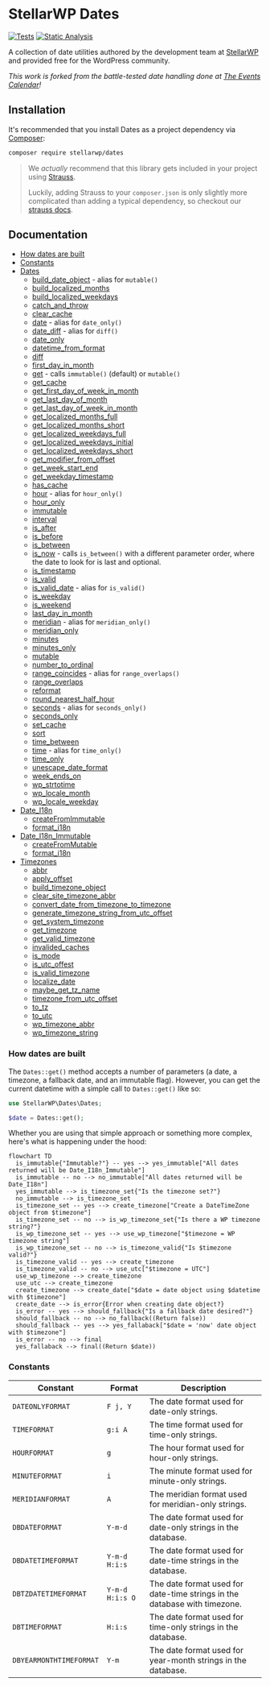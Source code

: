 # StellarWP Dates

[![Tests](https://github.com/stellarwp/dates/workflows/Tests/badge.svg)](https://github.com/stellarwp/dates/actions?query=branch%3Amain) [![Static Analysis](https://github.com/stellarwp/dates/actions/workflows/static-analysis.yml/badge.svg)](https://github.com/stellarwp/dates/actions/workflows/static-analysis.yml)

A collection of date utilities authored by the development team at [StellarWP](https://stellarwp.com) and provided free for the WordPress community.

_This work is forked from the battle-tested date handling done at [The Events Calendar](https://theeventscalendar.com)!_

## Installation

It's recommended that you install Dates as a project dependency via [Composer](https://getcomposer.org/):

```bash
composer require stellarwp/dates
```

> We _actually_ recommend that this library gets included in your project using [Strauss](https://github.com/BrianHenryIE/strauss).
>
> Luckily, adding Strauss to your `composer.json` is only slightly more complicated than adding a typical dependency, so checkout our [strauss docs](https://github.com/stellarwp/global-docs/blob/main/docs/strauss-setup.md).

## Documentation

* [How dates are built](#how-dates-are-built)
* [Constants](#constants)
* [Dates](/docs/classes/StellarWP/Dates/Dates.md)
  * [build_date_object](/docs/classes/StellarWP/Dates/Dates.md#build_date_object) - alias for `mutable()`
  * [build_localized_months](/docs/classes/StellarWP/Dates/Dates.md#build_localized_months)
  * [build_localized_weekdays](/docs/classes/StellarWP/Dates/Dates.md#build_localized_weekdays)
  * [catch_and_throw](/docs/classes/StellarWP/Dates/Dates.md#catch_and_throw)
  * [clear_cache](/docs/classes/StellarWP/Dates/Dates.md#clear_cache)
  * [date](/docs/classes/StellarWP/Dates/Dates.md#date) - alias for `date_only()`
  * [date_diff](/docs/classes/StellarWP/Dates/Dates.md#date_diff) - alias for `diff()`
  * [date_only](/docs/classes/StellarWP/Dates/Dates.md#date_only)
  * [datetime_from_format](/docs/classes/StellarWP/Dates/Dates.md#datetime_from_format)
  * [diff](/docs/classes/StellarWP/Dates/Dates.md#diff)
  * [first_day_in_month](/docs/classes/StellarWP/Dates/Dates.md#first_day_in_month)
  * [get](/docs/classes/StellarWP/Dates/Dates.md#get) - calls `immutable()` (default) or `mutable()`
  * [get_cache](/docs/classes/StellarWP/Dates/Dates.md#get_cache)
  * [get_first_day_of_week_in_month](/docs/classes/StellarWP/Dates/Dates.md#get_first_day_of_week_in_month)
  * [get_last_day_of_month](/docs/classes/StellarWP/Dates/Dates.md#get_last_day_of_month)
  * [get_last_day_of_week_in_month](/docs/classes/StellarWP/Dates/Dates.md#get_last_day_of_week_in_month)
  * [get_localized_months_full](/docs/classes/StellarWP/Dates/Dates.md#get_localized_months_full)
  * [get_localized_months_short](/docs/classes/StellarWP/Dates/Dates.md#get_localized_months_short)
  * [get_localized_weekdays_full](/docs/classes/StellarWP/Dates/Dates.md#get_localized_weekdays_full)
  * [get_localized_weekdays_initial](/docs/classes/StellarWP/Dates/Dates.md#get_localized_weekdays_initial)
  * [get_localized_weekdays_short](/docs/classes/StellarWP/Dates/Dates.md#get_localized_weekdays_short)
  * [get_modifier_from_offset](/docs/classes/StellarWP/Dates/Dates.md#get_modifier_from_offset)
  * [get_week_start_end](/docs/classes/StellarWP/Dates/Dates.md#get_week_start_end)
  * [get_weekday_timestamp](/docs/classes/StellarWP/Dates/Dates.md#get_weekday_timestamp)
  * [has_cache](/docs/classes/StellarWP/Dates/Dates.md#has_cache)
  * [hour](/docs/classes/StellarWP/Dates/Dates.md#hour) - alias for `hour_only()`
  * [hour_only](/docs/classes/StellarWP/Dates/Dates.md#hour_only)
  * [immutable](/docs/classes/StellarWP/Dates/Dates.md#immutable)
  * [interval](/docs/classes/StellarWP/Dates/Dates.md#interval)
  * [is_after](/docs/classes/StellarWP/Dates/Dates.md#is_after)
  * [is_before](/docs/classes/StellarWP/Dates/Dates.md#is_before)
  * [is_between](/docs/classes/StellarWP/Dates/Dates.md#is_date_between)
  * [is_now](/docs/classes/StellarWP/Dates/Dates.md#is_now) - calls `is_between()` with a different parameter order, where the date to look for is last and optional.
  * [is_timestamp](/docs/classes/StellarWP/Dates/Dates.md#is_timestamp)
  * [is_valid](/docs/classes/StellarWP/Dates/Dates.md#is_valid)
  * [is_valid_date](/docs/classes/StellarWP/Dates/Dates.md#is_valid_date) - alias for `is_valid()`
  * [is_weekday](/docs/classes/StellarWP/Dates/Dates.md#is_weekday)
  * [is_weekend](/docs/classes/StellarWP/Dates/Dates.md#is_weekend)
  * [last_day_in_month](/docs/classes/StellarWP/Dates/Dates.md#last_day_in_month)
  * [meridian](/docs/classes/StellarWP/Dates/Dates.md#meridian) - alias for `meridian_only()`
  * [meridian_only](/docs/classes/StellarWP/Dates/Dates.md#meridian_only)
  * [minutes](/docs/classes/StellarWP/Dates/Dates.md#minutes)
  * [minutes_only](/docs/classes/StellarWP/Dates/Dates.md#minutes_only)
  * [mutable](/docs/classes/StellarWP/Dates/Dates.md#mutable)
  * [number_to_ordinal](/docs/classes/StellarWP/Dates/Dates.md#number_to_ordinal)
  * [range_coincides](/docs/classes/StellarWP/Dates/Dates.md#range_coincides) - alias for `range_overlaps()`
  * [range_overlaps](/docs/classes/StellarWP/Dates/Dates.md#range_overlaps)
  * [reformat](/docs/classes/StellarWP/Dates/Dates.md#reformat)
  * [round_nearest_half_hour](/docs/classes/StellarWP/Dates/Dates.md#round_nearest_half_hour)
  * [seconds](/docs/classes/StellarWP/Dates/Dates.md#seconds) - alias for `seconds_only()`
  * [seconds_only](/docs/classes/StellarWP/Dates/Dates.md#seconds_only)
  * [set_cache](/docs/classes/StellarWP/Dates/Dates.md#set_cache)
  * [sort](/docs/classes/StellarWP/Dates/Dates.md#sort)
  * [time_between](/docs/classes/StellarWP/Dates/Dates.md#time_between)
  * [time](/docs/classes/StellarWP/Dates/Dates.md#time) - alias for `time_only()`
  * [time_only](/docs/classes/StellarWP/Dates/Dates.md#time_only)
  * [unescape_date_format](/docs/classes/StellarWP/Dates/Dates.md#unescape_date_format)
  * [week_ends_on](/docs/classes/StellarWP/Dates/Dates.md#week_ends_on)
  * [wp_strtotime](/docs/classes/StellarWP/Dates/Dates.md#wp_strtotime)
  * [wp_locale_month](/docs/classes/StellarWP/Dates/Dates.md#wp_locale_month)
  * [wp_locale_weekday](/docs/classes/StellarWP/Dates/Dates.md#wp_locale_weekday)
* [Date_I18n](/docs/classes/StellarWP/Dates/Date_I18n.md)
  * [createFromImmutable](/docs/classes/StellarWP/Dates/Date_I18n.md#createfromimmutable)
  * [format_i18n](/docs/classes/StellarWP/Dates/Date_I18n.md#format_i18n)
* [Date_I18n_Immutable](/docs/classes/StellarWP/Dates/Date_I18n_Immutable.md)
  * [createFromMutable](/docs/classes/StellarWP/Dates/Date_I18n_Immutable.md#createfrommutable)
  * [format_i18n](/docs/classes/StellarWP/Dates/Date_I18n_Immutable.md#format_i18n)
* [Timezones](/docs/classes/StellarWP/Dates/Timezones.md)
  * [abbr](/docs/classes/StellarWP/Dates/Timezones.md#abbr)
  * [apply_offset](/docs/classes/StellarWP/Dates/Timezones.md#apply_offset)
  * [build_timezone_object](/docs/classes/StellarWP/Dates/Timezones.md#build_timezone_object)
  * [clear_site_timezone_abbr](/docs/classes/StellarWP/Dates/Timezones.md#clear_site_timezone_abbr)
  * [convert_date_from_timezone_to_timezone](/docs/classes/StellarWP/Dates/Timezones.md#convert_date_from_timezone_to_timezone)
  * [generate_timezone_string_from_utc_offset](/docs/classes/StellarWP/Dates/Timezones.md#generate_timezone_string_from_utc_offset)
  * [get_system_timezone](/docs/classes/StellarWP/Dates/Timezones.md#get_system_timezone)
  * [get_timezone](/docs/classes/StellarWP/Dates/Timezones.md#get_timezone)
  * [get_valid_timezone](/docs/classes/StellarWP/Dates/Timezones.md#get_valid_timezone)
  * [invalided_caches](/docs/classes/StellarWP/Dates/Timezones.md#invalided_caches)
  * [is_mode](/docs/classes/StellarWP/Dates/Timezones.md#is_mode)
  * [is_utc_offest](/docs/classes/StellarWP/Dates/Timezones.md#is_utc_offest)
  * [is_valid_timezone](/docs/classes/StellarWP/Dates/Timezones.md#is_valid_timezone)
  * [localize_date](/docs/classes/StellarWP/Dates/Timezones.md#localize_date)
  * [maybe_get_tz_name](/docs/classes/StellarWP/Dates/Timezones.md#maybe_get_tz_name)
  * [timezone_from_utc_offset](/docs/classes/StellarWP/Dates/Timezones.md#timezone_from_utc_offset)
  * [to_tz](/docs/classes/StellarWP/Dates/Timezones.md#to_tz)
  * [to_utc](/docs/classes/StellarWP/Dates/Timezones.md#to_utc)
  * [wp_timezone_abbr](/docs/classes/StellarWP/Dates/Timezones.md#wp_timezone_abbr)
  * [wp_timezone_string](/docs/classes/StellarWP/Dates/Timezones.md#wp_timezone_string)

### How dates are built

The `Dates::get()` method accepts a number of parameters (a date, a timezone, a fallback date, and an immutable flag). However, you can get the current datetime with a simple call to `Dates::get()` like so:

```php
use StellarWP\Dates\Dates;

$date = Dates::get();
```

Whether you are using that simple approach or something more complex, here's what is happening under the hood:

```mermaid
flowchart TD
  is_immutable{"Immutable?"} -- yes --> yes_immutable["All dates returned will be Date_I18n_Immutable"]
  is_immutable -- no --> no_immutable["All dates returned will be Date_I18n"]
  yes_immutable --> is_timezone_set{"Is the timezone set?"}
  no_immutable --> is_timezone_set
  is_timezone_set -- yes --> create_timezone["Create a DateTimeZone object from $timezone"]
  is_timezone_set -- no --> is_wp_timezone_set{"Is there a WP timezone string?"}
  is_wp_timezone_set -- yes --> use_wp_timezone["$timezone = WP timezone string"]
  is_wp_timezone_set -- no --> is_timezone_valid{"Is $timezone valid?"}
  is_timezone_valid -- yes --> create_timezone
  is_timezone_valid -- no --> use_utc["$timezone = UTC"]
  use_wp_timezone --> create_timezone
  use_utc --> create_timezone
  create_timezone --> create_date["$date = date object using $datetime with $timezone"]
  create_date --> is_error{Error when creating date object?}
  is_error -- yes --> should_fallback{"Is a fallback date desired?"}
  should_fallback -- no --> no_fallback((Return false))
  should_fallback -- yes --> yes_fallaback["$date = 'now' date object with $timezone"]
  is_error -- no --> final
  yes_fallaback --> final((Return $date))
```

### Constants

| Constant | Format | Description |
|---|---|---|
| `DATEONLYFORMAT` | `F j, Y` | The date format used for date-only strings. |
| `TIMEFORMAT` | `g:i A` | The time format used for time-only strings. |
| `HOURFORMAT` | `g` | The hour format used for hour-only strings. |
| `MINUTEFORMAT` | `i` | The minute format used for minute-only strings. |
| `MERIDIANFORMAT` | `A` | The meridian format used for meridian-only strings. |
| `DBDATEFORMAT` | `Y-m-d` | The date format used for date-only strings in the database. |
| `DBDATETIMEFORMAT` | `Y-m-d H:i:s` | The date format used for date-time strings in the database. |
| `DBTZDATETIMEFORMAT` | `Y-m-d H:i:s O` | The date format used for date-time strings in the database with timezone. |
| `DBTIMEFORMAT` | `H:i:s` | The date format used for time-only strings in the database. |
| `DBYEARMONTHTIMEFORMAT` | `Y-m` | The date format used for year-month strings in the database. |
